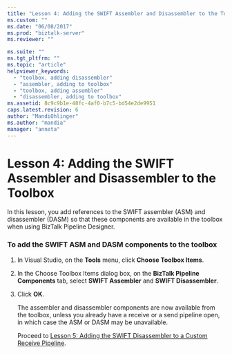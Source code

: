 ```yaml
---
title: "Lesson 4: Adding the SWIFT Assembler and Disassembler to the Toolbox | Microsoft Docs"
ms.custom: ""
ms.date: "06/08/2017"
ms.prod: "biztalk-server"
ms.reviewer: ""

ms.suite: ""
ms.tgt_pltfrm: ""
ms.topic: "article"
helpviewer_keywords: 
  - "toolbox, adding disassembler"
  - "assembler, adding to toolbox"
  - "toolbox, adding assembler"
  - "disassembler, adding to toolbox"
ms.assetid: 8c9c9b1e-48fc-4af0-b7c5-bd54e2de9951
caps.latest.revision: 6
author: "MandiOhlinger"
ms.author: "mandia"
manager: "anneta"
---
```

# Lesson 4: Adding the SWIFT Assembler and Disassembler to the Toolbox
In this lesson, you add references to the SWIFT assembler (ASM) and disassembler (DASM) so that these components are available in the toolbox when using BizTalk Pipeline Designer.  
  
### To add the SWIFT ASM and DASM components to the toolbox  
  
1. In Visual Studio, on the **Tools** menu, click **Choose Toolbox Items**.  
  
2. In the Choose Toolbox Items dialog box, on the **BizTalk Pipeline Components** tab, select **SWIFT Assembler** and **SWIFT Disassembler**.  
  
3. Click **OK**.  
  
   The assembler and disassembler components are now available from the toolbox, unless you already have a receive or a send pipeline open, in which case the ASM or DASM may be unavailable.  
  
   Proceed to [Lesson 5: Adding the SWIFT Disassembler to a Custom Receive Pipeline](../../adapters-and-accelerators/accelerator-swift/lesson-5-adding-the-swift-disassembler-to-a-custom-receive-pipeline.md).